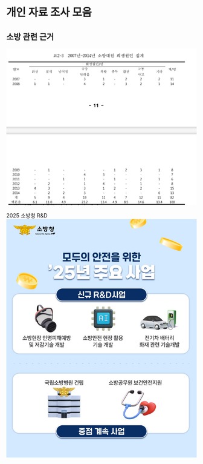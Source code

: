 # 개인 자료 조사 모음

##  소방 관련 근거
![최근 10년간 순직 소방공무원의 원인을 나타내는 막대 그래프](image/firefighter-mortality-stats.png "소방사망통계")

2025 소방청 R&D
![2025년 소방청 주요 R&D 추진 계획 요약 이미지](image/2025-nfa-rnd-plan.png "25 소방청 R&D")
